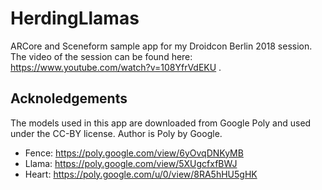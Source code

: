# HerdingLlamas
ARCore and Sceneform sample app for my Droidcon Berlin 2018 session. The video of the session can be found here: https://www.youtube.com/watch?v=108YfrVdEKU .

## Acknoledgements
The models used in this app are downloaded from Google Poly and used under the CC-BY license. Author is Poly by Google.

  - Fence: https://poly.google.com/view/6yOvqDNKyMB
  - Llama: https://poly.google.com/view/5XUgcfxfBWJ
  - Heart: https://poly.google.com/u/0/view/8RA5hHU5gHK
